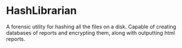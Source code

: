 HashLibrarian
=============

A forensic utility for hashing all the files on a disk. Capable of creating databases of reports and encrypting them, along with outputting html reports.